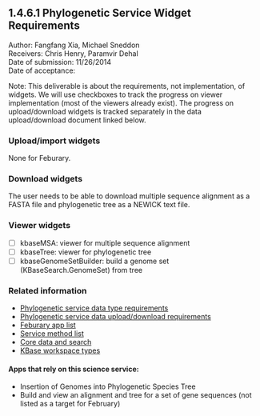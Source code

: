 1.4.6.1 Phylogenetic Service Widget Requirements
------------------------------------------------------------------------------

Author: Fangfang Xia, Michael Sneddon  
Receivers: Chris Henry, Paramvir Dehal  
Date of submission: 11/26/2014  
Date of acceptance:   

Note: This deliverable is about the requirements, not implementation,
of widgets. We will use checkboxes to track the progress on viewer
implementation (most of the viewers already exist). The progress on
upload/download widgets is tracked separately in the data
upload/download document linked below.

### Upload/import widgets

None for Feburary.

### Download widgets

The user needs to be able to download multiple sequence alignment as a
FASTA file and phylogenetic tree as a NEWICK text file.

### Viewer widgets

- [ ] kbaseMSA: viewer for multiple sequence alignment
- [ ] kbaseTree: viewer for phylogenetic tree
- [ ] kbaseGenomeSetBuilder: build a genome set (KBaseSearch.GenomeSet) from tree

### Related information

- [Phylogenetic service data type requirements](https://github.com/levinas/WBS-Science-Service-Deliverables/blob/master/1.4.6.1-Phylogenetic-Service-Data-Type-Requirements.md)
- [Phylogenetic service data upload/download requirements](https://github.com/levinas/WBS-Science-Service-Deliverables/blob/master/1.4.6.2-Phylogenetic-Service-Data-Upload-Download-Requirements.md)
- [Feburary app list](https://docs.google.com/spreadsheets/d/1jIyMrAnG1GJP6i0qgFmah9cM51BpcpvC-SAmPaJArM4/edit#gid=0)
- [Service method list](https://docs.google.com/spreadsheets/d/1XeYR-ZFsldHVB7I8yPkP-aGPlzXqY7cU1gTArRXZs78/edit?usp=sharing)
- [Core data and search](https://docs.google.com/spreadsheets/d/1auAfLVc1ogs6SBOIAqCp6GG8gUr19b-gW2VqSBAA7jo/edit#gid=940808100)
- [KBase workspace types](http://narrative.kbase.us/functional-site/#/spec/storage/0)

#### Apps that rely on this science service:

- Insertion of Genomes into Phylogenetic Species Tree
- Build and view an alignment and tree for a set of gene sequences (not listed as a target for February)

